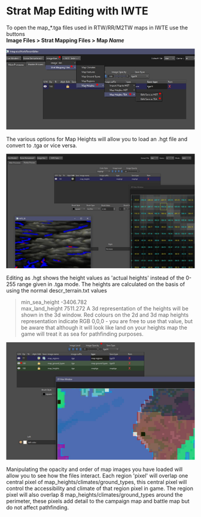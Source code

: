# Strat Map Editing with IWTE

To open the map_*.tga files used in RTW/RR/M2TW maps in IWTE use the buttons  
**Image Files > Strat Mapping Files > Map *Name***

![image](../IWTEgithub_images/map_heights_to_hgt.jpg)

The various options for Map Heights will allow you to load an .hgt file and convert to .tga or vice versa. 

![image](../IWTEgithub_images/map_heights_editing.jpg)

Editing as .hgt shows the height values as 'actual heights' instead of the 0-255 range given in .tga mode.  The heights are calculated on the basis of using the normal descr_terrain.txt values   
> min_sea_height  -3406.782  
>	max_land_height  7511.272
A 3d representation of the heights will be shown in the 3d window.
Red colours on the 2d and 3d map heights representation indicate RGB 0,0,0 - you are free to use that value, but be aware that although it will look like land on your heights map the game will treat it as sea for pathfinding purposes.

![image](../IWTEgithub_images/strat_map_viewing.jpg)

Manipulating the opacity and order of map images you have loaded will allow you to see how the files interact.  Each region 'pixel' will overlap one central pixel of map_heights/climates/ground_types, this central pixel will control the accessibility and climate of that region pixel in game.  The region pixel will also overlap 8 map_heights/climates/ground_types around the perimeter, these pixels add detail to the campaign map and battle map but do not affect pathfinding.
